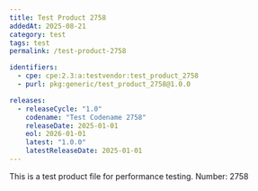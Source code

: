 ```yaml
---
title: Test Product 2758
addedAt: 2025-08-21
category: test
tags: test
permalink: /test-product-2758

identifiers:
  - cpe: cpe:2.3:a:testvendor:test_product_2758
  - purl: pkg:generic/test_product_2758@1.0.0

releases:
  - releaseCycle: "1.0"
    codename: "Test Codename 2758"
    releaseDate: 2025-01-01
    eol: 2026-01-01
    latest: "1.0.0"
    latestReleaseDate: 2025-01-01
---
```


This is a test product file for performance testing. Number: 2758
